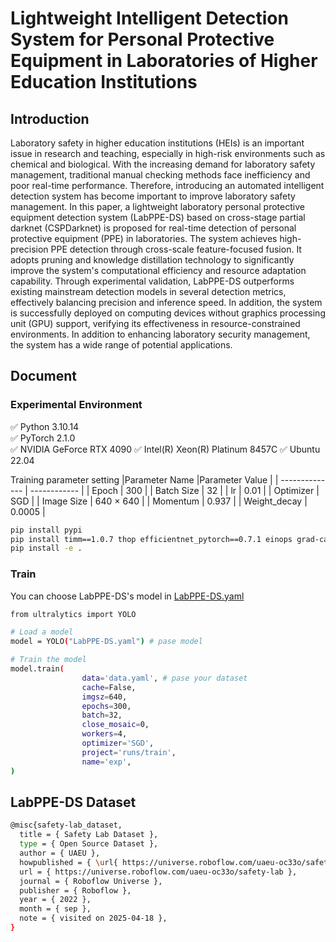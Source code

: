 # Lightweight Intelligent Detection System for Personal Protective Equipment in Laboratories of Higher Education Institutions
## Introduction
Laboratory safety in higher education institutions (HEIs) is an important issue in research and teaching, especially in high-risk environments such as chemical and biological. With the increasing demand for laboratory safety management, traditional manual checking methods face inefficiency and poor real-time performance. Therefore, introducing an automated intelligent detection system has become important to improve laboratory safety management. In this paper, a lightweight laboratory personal protective equipment detection system (LabPPE-DS) based on cross-stage partial darknet (CSPDarknet) is proposed for real-time detection of personal protective equipment (PPE) in laboratories. The system achieves high-precision PPE detection through cross-scale feature-focused fusion. It adopts pruning and knowledge distillation technology to significantly improve the system's computational efficiency and resource adaptation capability. Through experimental validation, LabPPE-DS outperforms existing mainstream detection models in several detection metrics, effectively balancing precision and inference speed. In addition, the system is successfully deployed on computing devices without graphics processing unit (GPU) support, verifying its effectiveness in resource-constrained environments. In addition to enhancing laboratory security management, the system has a wide range of potential applications.
## Document
### Experimental Environment
✅ Python 3.10.14  
✅ PyTorch 2.1.0  
✅ NVIDIA GeForce RTX 4090
✅ Intel(R) Xeon(R) Platinum 8457C
✅ Ubuntu 22.04

  Training parameter setting
|Parameter Name  |Parameter Value |
| -------------- | ------------ |
| Epoch          | 300          |
| Batch Size     | 32           |
| lr             | 0.01         |
| Optimizer      | SGD          |
| Image Size     | 640 × 640    |
| Momentum       | 0.937        |
| Weight_decay   | 0.0005       |

```bash
pip install pypi
pip install timm==1.0.7 thop efficientnet_pytorch==0.7.1 einops grad-cam==1.4.8 dill==0.3.8 albumentations==1.4.11 pytorch_wavelets==1.3.0 tidecv PyWavelets opencv-python -i https://pypi.tuna.tsinghua.edu.cn/simple
pip install -e .
```
### Train
You can choose LabPPE-DS's model in [LabPPE-DS.yaml](https://raw.githubusercontent.com/Leo-Han94/PolyP-DeNet/refs/heads/main/ultralytics/cfg/models/11/Polyp-DeNet.yaml)
```bash
from ultralytics import YOLO

# Load a model
model = YOLO("LabPPE-DS.yaml") # pase model

# Train the model
model.train(
                data='data.yaml', # pase your dataset
                cache=False,
                imgsz=640,
                epochs=300,
                batch=32,
                close_mosaic=0,
                workers=4, 
                optimizer='SGD', 
                project='runs/train',
                name='exp',
)
```
## LabPPE-DS Dataset
```bash
@misc{safety-lab_dataset,
  title = { Safety Lab Dataset },
  type = { Open Source Dataset },
  author = { UAEU },
  howpublished = { \url{ https://universe.roboflow.com/uaeu-oc33o/safety-lab } },
  url = { https://universe.roboflow.com/uaeu-oc33o/safety-lab },
  journal = { Roboflow Universe },
  publisher = { Roboflow },
  year = { 2022 },
  month = { sep },
  note = { visited on 2025-04-18 },
}
```
